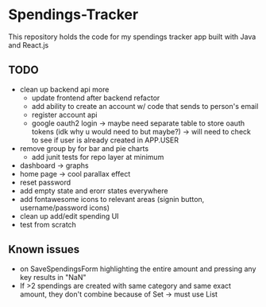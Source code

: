 # Spendings-Tracker

This repository holds the code for my spendings tracker app built with Java and React.js

## TODO

- clean up backend api more
  - update frontend after backend refactor 
  - add ability to create an account w/ code that sends to person's email
  - register account api
  - google oauth2 login -> maybe need separate table to store oauth tokens (idk why u would need to but maybe?) -> will need to check to see if user is already created in APP.USER
- remove group by for bar and pie charts
  - add junit tests for repo layer at minimum
- dashboard -> graphs
- home page -> cool parallax effect
- reset password
- add empty state and erorr states everywhere
- add fontawesome icons to relevant areas (signin button, username/password icons)
- clean up add/edit spending UI
- test from scratch

## Known issues

- on SaveSpendingsForm highlighting the entire amount and pressing any key results in "NaN"
- If >2 spendings are created with same category and same exact amount, they don't combine because of Set -> must use List
